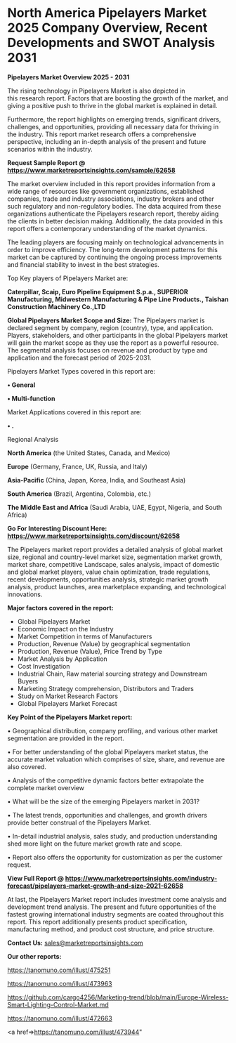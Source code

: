 # North America Pipelayers Market 2025 Company Overview, Recent Developments and SWOT Analysis 2031

<Strong> Pipelayers Market Overview 2025 - 2031</strong>

The rising technology in Pipelayers Market is also depicted in this research report. Factors that are boosting the growth of the market, and giving a positive push to thrive in the global market is explained in detail.

Furthermore, the report highlights on emerging trends, significant drivers, challenges, and opportunities, providing all necessary data for thriving in the industry. This report market research offers a comprehensive perspective, including an in-depth analysis of the present and future scenarios within the industry.

<strong>Request Sample Report @ <a href=https://www.marketreportsinsights.com/sample/62658>https://www.marketreportsinsights.com/sample/62658</a></strong>

The market overview included in this report provides information from a wide range of resources like government organizations, established companies, trade and industry associations, industry brokers and other such regulatory and non-regulatory bodies. The data acquired from these organizations authenticate the Pipelayers research report, thereby aiding the clients in better decision making. Additionally, the data provided in this report offers a contemporary understanding of the market dynamics.

The leading players are focusing mainly on technological advancements in order to improve efficiency. The long-term development patterns for this market can be captured by continuing the ongoing process improvements and financial stability to invest in the best strategies.

Top Key players of Pipelayers Market are:

<strong>Caterpillar, Scaip, Euro Pipeline Equipment S.p.a., SUPERIOR Manufacturing, Midwestern Manufacturing & Pipe Line Products., Taishan Construction Machinery Co.,LTD</strong>

<strong><b>Global Pipelayers Market Scope and Size:</b></strong>
The Pipelayers market is declared segment by company, region (country), type, and application. Players, stakeholders, and other participants in the global Pipelayers market will gain the market scope as they use the report as a powerful resource. The segmental analysis focuses on revenue and product by type and application and the forecast period of 2025-2031.

Pipelayers Market Types covered in this report are:

<strong>• General

• Multi-function</strong>

Market Applications covered in this report are:

<strong>• .</strong> 

Regional Analysis

<strong>North America</strong> (the United States, Canada, and Mexico)

<strong>Europe</strong> (Germany, France, UK, Russia, and Italy)

<strong>Asia-Pacific</strong> (China, Japan, Korea, India, and Southeast Asia)

<strong>South America</strong> (Brazil, Argentina, Colombia, etc.)

<strong>The Middle East and Africa</strong> (Saudi Arabia, UAE, Egypt, Nigeria, and South Africa)

<strong>Go For Interesting Discount Here: <a href=https://www.marketreportsinsights.com/discount/62658>https://www.marketreportsinsights.com/discount/62658</a></strong>

The Pipelayers market report provides a detailed analysis of global market size, regional and country-level market size, segmentation market growth, market share, competitive Landscape, sales analysis, impact of domestic and global market players, value chain optimization, trade regulations, recent developments, opportunities analysis, strategic market growth analysis, product launches, area marketplace expanding, and technological innovations.

<strong><b>Major factors covered in the report:</b></strong>
<ul>
  <li>Global Pipelayers Market </li>
  <li>Economic Impact on the Industry</li>
  <li>Market Competition in terms of Manufacturers</li>
  <li>Production, Revenue (Value) by geographical segmentation</li>
  <li>Production, Revenue (Value), Price Trend by Type</li>
  <li>Market Analysis by Application</li>
  <li>Cost Investigation</li>
  <li>Industrial Chain, Raw material sourcing strategy and Downstream Buyers</li>
  <li>Marketing Strategy comprehension, Distributors and Traders</li>
  <li>Study on Market Research Factors</li>
  <li>Global Pipelayers Market Forecast</li>
</ul>

<strong><b>Key Point of the Pipelayers Market report:</b></strong>

• Geographical distribution, company profiling, and various other market segmentation are provided in the report.

• For better understanding of the global Pipelayers market status, the accurate market valuation which comprises of size, share, and revenue are also covered.

• Analysis of the competitive dynamic factors better extrapolate the complete market overview

• What will be the size of the emerging Pipelayers market in 2031?

• The latest trends, opportunities and challenges, and growth drivers provide better construal of the Pipelayers Market.

• In-detail industrial analysis, sales study, and production understanding shed more light on the future market growth rate and scope.

• Report also offers the opportunity for customization as per the customer request.

<strong><b>View Full Report @ <a href=https://www.marketreportsinsights.com/industry-forecast/pipelayers-market-growth-and-size-2021-62658>https://www.marketreportsinsights.com/industry-forecast/pipelayers-market-growth-and-size-2021-62658</a></b></strong>


At last, the Pipelayers Market report includes investment come analysis and development trend analysis. The present and future opportunities of the fastest growing international industry segments are coated throughout this report. This report additionally presents product specification, manufacturing method, and product cost structure, and price structure.

<strong>Contact Us:</strong>
sales@marketreportsinsights.com

<strong>Our other reports:</strong>

<a href=https://tanomuno.com/illust/475251>https://tanomuno.com/illust/475251</a>

<a href=https://tanomuno.com/illust/473963>https://tanomuno.com/illust/473963</a>

<a href=https://github.com/cargo4256/Marketing-trend/blob/main/Europe-Wireless-Smart-Lighting-Control-Market.md>https://github.com/cargo4256/Marketing-trend/blob/main/Europe-Wireless-Smart-Lighting-Control-Market.md</a>

<a href=https://tanomuno.com/illust/472663>https://tanomuno.com/illust/472663</a>

<a href=>https://tanomuno.com/illust/473944</a>"
